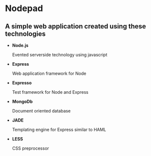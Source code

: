 Nodepad
=======

A simple web application created using these technologies
---------------------------------------------------------

- **Node.js**

  Evented serverside technology using javascript

- **Express**

  Web application framework for Node

- **Expresso**

  Test framework for Node and Express

- **MongoDb**
  
  Document oriented database

- **JADE**

  Templating engine for Express similar to HAML

- **LESS**
  
  CSS preprocessor
